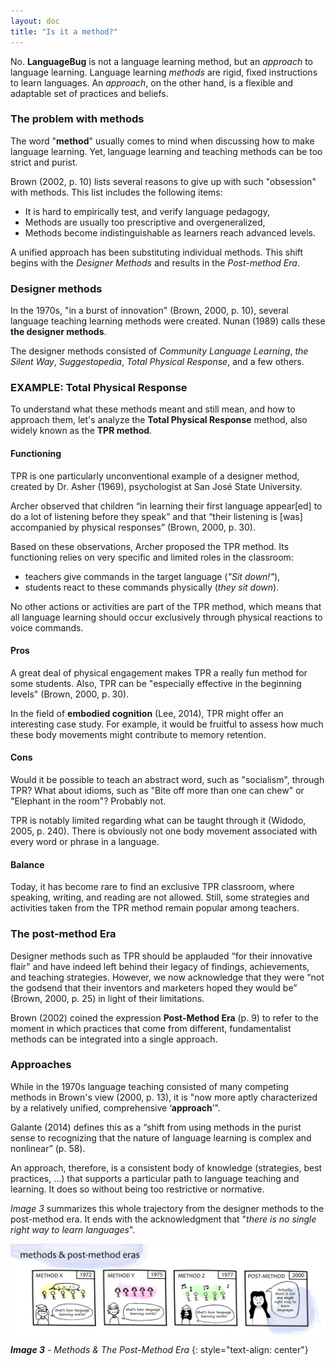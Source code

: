 ```yaml
---
layout: doc
title: "Is it a method?"
---
```


No. **LanguageBug** is not a language learning method, but an *approach* to language learning. Language learning *methods* are rigid, fixed instructions to learn languages. An *approach*, on the other hand, is a flexible and adaptable set of practices and beliefs. 

### The problem with methods

The word "**method**" usually comes to mind when discussing how to make language learning. Yet, language learning and teaching methods can be too strict and purist.

Brown (2002, p. 10) lists several reasons to give up with such "obsession" with methods. This list includes the following items:

* It is hard to empirically test, and verify language pedagogy,
* Methods are usually too prescriptive and overgeneralized,
* Methods become indistinguishable as learners reach advanced levels.

A unified approach has been substituting individual methods. This shift begins with the *Designer Methods* and results in the *Post-method Era*.

### Designer methods

In the 1970s, "in a burst of innovation" (Brown, 2000, p. 10), several language teaching learning methods were created. Nunan (1989) calls these **the designer methods**.

The designer methods consisted of *Community Language Learning*, *the Silent Way*, *Suggestopedia*, *Total Physical Response*, and a few others.

### EXAMPLE: Total Physical Response

To understand what these methods meant and still mean, and how to approach them, let's analyze the **Total Physical Response** method, also widely known as the **TPR method**.

#### Functioning

TPR is one particularly unconventional example of a designer method, created by Dr. Asher (1969), psychologist at San José State University.

 Archer observed that children “in learning their first language appear[ed] to do a lot of listening before they speak” and that “their listening is [was] accompanied by physical responses” (Brown, 2000, p. 30). 

Based on these observations, Archer proposed the TPR method. Its functioning relies on very specific and limited roles in the classroom:

- teachers give commands in the target language (*"Sit down!"*),
- students react to these commands physically (*they sit down*).

No other actions or activities are part of the TPR method, which means that all language learning should occur exclusively through physical reactions to voice commands.

#### Pros

A great deal of physical engagement makes TPR a really fun method for some students. Also, TPR can be "especially effective in the beginning levels" (Brown, 2000, p. 30).

In the field of **embodied cognition** (Lee, 2014), TPR might offer an interesting case study. For example, it would be fruitful to assess how much these body movements might contribute to memory retention.

#### Cons

Would it be possible to teach an abstract word, such as "socialism", through TPR? What about idioms, such as "Bite off more than one can chew" or "Elephant in the room"? Probably not.

TPR is notably limited regarding what can be taught through it (Widodo, 2005, p. 240). There is obviously not one body movement associated with every word or phrase in a language. 

#### Balance

Today, it has become rare to find an exclusive TPR classroom, where speaking, writing, and reading are not allowed. Still, some strategies and activities taken from the TPR method remain popular among teachers.

### The post-method Era

Designer methods such as TPR should be applauded “for their innovative flair” and have indeed left behind their legacy of findings, achievements, and teaching strategies. However, we now acknowledge that they were “not the godsend that their inventors and marketers hoped they would be” (Brown, 2000, p. 25) in light of their limitations.

Brown (2002) coined the expression **Post-Method Era** (p. 9) to refer to the moment in which practices that come from different, fundamentalist methods can be integrated into a single approach.

### Approaches

While in the 1970s language teaching consisted of many competing methods in Brown's view (2000, p. 13), it is "now more aptly characterized by a relatively unified, comprehensive ‘**approach**’".

Galante (2014) defines this as a “shift from using methods in the purist sense to recognizing that the nature of language learning is complex and nonlinear” (p. 58). 

An approach, therefore, is a consistent body of knowledge (strategies, best practices, ...) that supports a particular path to language teaching and learning. It does so without being too restrictive or normative.

*Image 3* summarizes this whole trajectory from the designer methods to the post-method era. It ends with the acknowledgment that "*there is no single right way to learn languages*".

[![Image 1 - The Post-Method Era](/images/doc1-intro-methods.jpg)](/images/doc1-intro-methods.jpg)
_**Image 3** - Methods & The Post-Method Era_
{: style="text-align: center"}